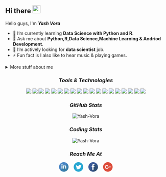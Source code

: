 <!--
**Yash-Vora/Yash-Vora** is a ✨ _special_ ✨ repository because its `README.md` (this file) appears on your GitHub profile.

Here are some ideas to get you started:

- 🔭 I’m currently working on ...
- 🌱 I’m currently learning ...
- 👯 I’m looking to collaborate on ...
- 🤔 I’m looking for help with ...
- 💬 Ask me about ...
- 📫 How to reach me: ...
- 😄 Pronouns: ...
- ⚡ Fun fact: ...
-->


## Hi there <img src="https://user-images.githubusercontent.com/1303154/88677602-1635ba80-d120-11ea-84d8-d263ba5fc3c0.gif" height=25 width=25>

Hello guys, I'm <b><i>Yash Vora</i></b>

  - 🌱 I’m currently learning <b>Data Science with Python and R</b>.
  - 💬 Ask me about <b>Python,R,Data Science,Machine Learning & Andriod Development</b>.
  - 🤔 I’m actively looking for <b>data scientist</b> job.
  - ⚡ Fun fact is I also like to hear music & playing games.

<!-- More details about me -->
<details>
  <summary>More stuff about me</summary>
    I have an experience in android development as a full stack developer.I have made many projects like whatsapp clone, instagram clone, food ordering app etc. If you want to       check my work then just visit my repository.<br><br>
    Recently I am learning data science & machine learning with R & Python.I have made many projects data science & machine learning. If you want to check my work then just         visit my repository.<br><br>
    If you want to know more about me then just visit my linkedin profile.
</details>

<!-- Tools & Technologies -->
<h3 align="center"><i>Tools & Technologies</i></h3>
<p align="center">
  <!-- Link for badges - https://github.com/alexandresanlim/Badges4-README.md-Profile#-languages-  -->
  <!--  C Badge  -->
  <img src="https://img.shields.io/badge/C-00599C?style=for-the-badge&logo=c&logoColor=white"> 
  <!--  C++ Badge  -->
  <img src="https://img.shields.io/badge/C%2B%2B-00599C?style=for-the-badge&logo=c%2B%2B&logoColor=white"> 
  <!--  Java Badge  -->
  <img src="https://img.shields.io/badge/Java-ED8B00?style=for-the-badge&logo=java&logoColor=white">
  <!--  Android Studio Badge  -->
  <img src="https://img.shields.io/badge/Android_Studio-2800ff?style=for-the-badge&logo=android-studio&logoColor=white">
  <!--  Firebase Badge  -->
  <img src="https://img.shields.io/badge/firebase-ffca28?style=for-the-badge&logo=firebase&logoColor=black">
  <!--  PHP Badge  -->
  <img src="https://img.shields.io/badge/PHP-777BB4?style=for-the-badge&logo=php&logoColor=white"> 
  <!--  Postman Badge  -->
  <img src="https://img.shields.io/badge/Postman-FF6C37?style=for-the-badge&logo=Postman&logoColor=white"> 
  <!-- HTML Badge   -->
  <img src="https://img.shields.io/badge/HTML-239120?style=for-the-badge&logo=html5&logoColor=white"> 
  <!--  CSS Badge  -->
  <img src="https://img.shields.io/badge/CSS-239120?&style=for-the-badge&logo=css3&logoColor=white"> 
  <!--  MYSQL Badge  -->
  <img src="https://img.shields.io/badge/MySQL-00000F?style=for-the-badge&logo=mysql&logoColor=white"> 
  <!--  SQLite Badge  -->
  <img src="https://img.shields.io/badge/SQLite-07405E?style=for-the-badge&logo=sqlite&logoColor=white"> 
  <!--  Python Badge  -->
  <img src="https://img.shields.io/badge/Python-FFD43B?style=for-the-badge&logo=python&logoColor=darkgreen"> 
  <!--  Pandas Badge  -->
  <img src="https://img.shields.io/badge/Pandas-2C2D72?style=for-the-badge&logo=pandas&logoColor=white"> 
  <!--  Numpy Badge  -->
  <img src="https://img.shields.io/badge/Numpy-777BB4?style=for-the-badge&logo=numpy&logoColor=white"> 
  <!--  Scikit Learn Badge  -->
  <img src="https://img.shields.io/badge/scikit_learn-F7931E?style=for-the-badge&logo=scikit-learn&logoColor=white"> 
  <!--  Anaconda Badge  -->
  <img src="https://img.shields.io/badge/conda-342B029.svg?&style=for-the-badge&logo=anaconda&logoColor=white">
  <!--  Jupyter Badge  -->
  <img src="https://img.shields.io/badge/Jupyter-F37626.svg?&style=for-the-badge&logo=Jupyter&logoColor=white">
  <!--  PyCharm Badge  -->
  <img src="https://img.shields.io/badge/pycharm-143?style=for-the-badge&logo=pycharm&logoColor=black&color=black&labelColor=green">
  <!--  R Badge  -->
  <img src="https://img.shields.io/badge/R-276DC3?style=for-the-badge&logo=r&logoColor=white"> 
</p>

<!-- My GitHub Stats -->
<h3 align="center"><i>GitHub Stats</i></h3>
<p align="center">
  <img src="https://github-readme-stats.vercel.app/api?username=Yash-Vora&show_icons=true&theme=chartreuse-dark&hide_border=true" alt="Yash-Vora"> 
</p>

<!-- My Coding Stats -->
<h3 align="center"><i>Coding Stats</i></h3>
<p align="center">
  <img src="https://github-readme-stats.vercel.app/api/top-langs/?username=Yash-Vora&layout=compact&langs_count=10&theme=chartreuse-dark&hide_border=true" alt="Yash-Vora">
</p>

<!--  Reach me using following platform  -->
<h3 align="center"><i>Reach Me At</i></h3>
<p align= "center">
  <!--  Linkedin Link  -->
  <a href="https://www.linkedin.com/in/yashvora007/" target="_blank"><img src="/Images/linkedin_icon.png" height=30 width=30></a>
  &nbsp;&nbsp;
  <!--  Twitter Link  -->
  <a href="https://twitter.com/YashVor68839020" target="_blank"><img src="/Images/twitter_icon.png" height=30 width=30></a>
  &nbsp;&nbsp;
  <!--  Facebook Link  -->
  <a href="https://www.facebook.com/yash.vora.988/" target="_blank"><img src="/Images/facebook_icon.png" height=30 width=30></a>
  &nbsp;&nbsp;
  <!--  Google Link  -->
  <a href="mailto:yashcvora@gmail.com" target="_blank"><img src="/Images/google_icon.png" height=30 width=30></a>
</p>
